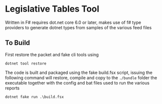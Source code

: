 # Legislative Tables Tool

Written in F# requires dot.net core 6.0 or later, makes use of f# type providers to generate dotnet types from samples of the various feed files

## To Build

First restore the packet and fake cli tools using

`dotnet tool restore`

The code is built and packaged using the fake build.fsx script, issuing the following command will restore, compile and copy to the `./bundle` folder the executable together with the config and bat files used to run the various reports

`dotnet fake run .\build.fsx`


